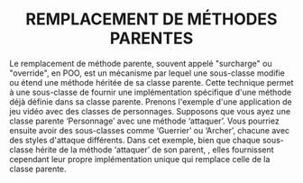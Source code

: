 <h1 align="center" id="title">
REMPLACEMENT DE MÉTHODES PARENTES
</h1>

<p id="description">
Le remplacement de méthode parente, souvent appelé "surcharge" ou "override", en POO, est un
mécanisme par lequel une sous-classe modifie ou étend une méthode héritée de sa classe parente.
Cette technique permet à une sous-classe de fournir une implémentation spécifique d'une méthode
déjà définie dans sa classe parente.
Prenons l'exemple d'une application de jeu vidéo avec des classes de personnages. Supposons que
vous ayez une classe parente ‘Personnage’ avec une méthode ‘attaquer’. Vous pourriez ensuite avoir
des sous-classes comme ‘Guerrier’ ou ‘Archer’, chacune avec des styles d'attaque différents.
Dans cet exemple, bien que chaque sous-classe hérite de la méthode ‘attaquer’ de son parent, , elles
fournissent cependant leur propre implémentation unique qui remplace celle de la classe parente.
</p>